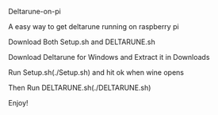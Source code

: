 Deltarune-on-pi

A easy way to get deltarune running on raspberry pi

Download Both Setup.sh and DELTARUNE.sh

Download Deltarune for Windows and Extract it in Downloads 

Run Setup.sh(./Setup.sh) and hit ok when wine opens 

Then Run DELTARUNE.sh(./DELTARUNE.sh)

Enjoy!
